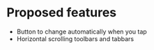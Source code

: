 # Proposed features
- Button to change automatically when you tap
- Horizontal scrolling toolbars and tabbars
